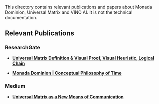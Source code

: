 This directory contains relevant publications and papers about Monada Dominion, Universal Matrix and VINO AI. It is not the technical documentation. 

## Relevant Publications

### ResearchGate
- **[Universal Matrix Definition & Visual Proof, Visual Heuristic, Logical Chain](https://www.researchgate.net/publication/382360492_Universal_Matrix_Definition_Visual_Proof_Visual_Heuristic_Logical_Chain)**
  
- **[Monada Dominion | Conceptual Philosophy of Time](https://www.researchgate.net/publication/382975001_Monada_Dominion_Conceptual_Philosophy_of_Time)**

### Medium
- **[Universal Matrix as a New Means of Communication](https://medium.com/@artur51/universal-matrix-as-a-new-means-of-communication-7f33210c9b16)**
